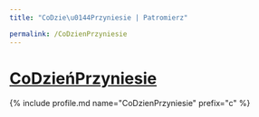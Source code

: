 ```yaml
---
title: "CoDzie\u0144Przyniesie | Patromierz"

permalink: /CoDzienPrzyniesie
---
```


# [CoDzieńPrzyniesie](https://patronite.pl/CoDzienPrzyniesie)

{% include profile.md name="CoDzienPrzyniesie" prefix="c" %}
